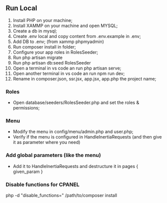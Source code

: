 ## Run Local

1. Install PHP on your machine;
2. Install XAMMP on your machine and open MYSQL;
3. Create a db in mysql;
4. Create .env local and copy content from .env.example in .env;
5. Add DB to .env; (from xammp phpmyadmin)
6. Run composer install in folder;
7. Configure your app roles in RolesSeeder;
8. Run php artisan migrate
9. Run php artisan db:seed RolesSeeder
10. Open a terminal in vs code an run php artisan serve;
11. Open another terminal in vs code an run npm run dev;
12. Rename in composer.json, ssr.jsx, app.jsx, app.php the project name;

### Roles

- Open database/seeders/RolesSeeder.php and set the roles & permissions;

### Menu

- Modify the menu in config/menu/admin.php and user.php;
- Verify if the menu is configured in HandleInertiaRequests (and then give it as parameter where you need)

### Add global parameters (like the menu)

- Add it to HandleInertiaRequests and destructure it in pages { given_param }

### Disable functions for CPANEL

php -d "disable_functions=" /path/to/composer install
